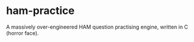 # ham-practice
A massively over-engineered HAM question practising engine, written in C (horror face).
